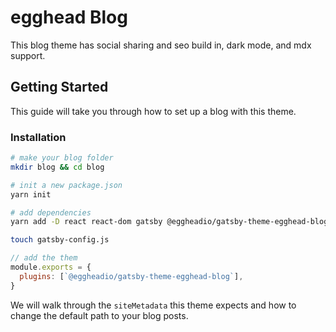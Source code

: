 # egghead Blog

This blog theme has social sharing and seo build in, dark mode, and mdx support.

## Getting Started

This guide will take you through how to set up a blog with this theme.

### Installation

```bash
# make your blog folder
mkdir blog && cd blog

# init a new package.json
yarn init

# add dependencies
yarn add -D react react-dom gatsby @eggheadio/gatsby-theme-egghead-blog

touch gatsby-config.js
```

```js
// add the them
module.exports = {
  plugins: [`@eggheadio/gatsby-theme-egghead-blog`],
}
```

We will walk through the `siteMetadata` this theme expects and how to change the default path to your blog posts.
